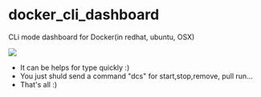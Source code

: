 # docker_cli_dashboard
CLi mode dashboard for Docker(in redhat, ubuntu, OSX)

![](https://trello-attachments.s3.amazonaws.com/55825a38d0e8e46411fb808c/1138x736/d5da1142d30aac9dba2ed4adc286297c/docker_cli_dashboard.png)

* It can be helps for type quickly :)
* You just shuld send a command "dcs" for start,stop,remove, pull run...
* That's all :)
